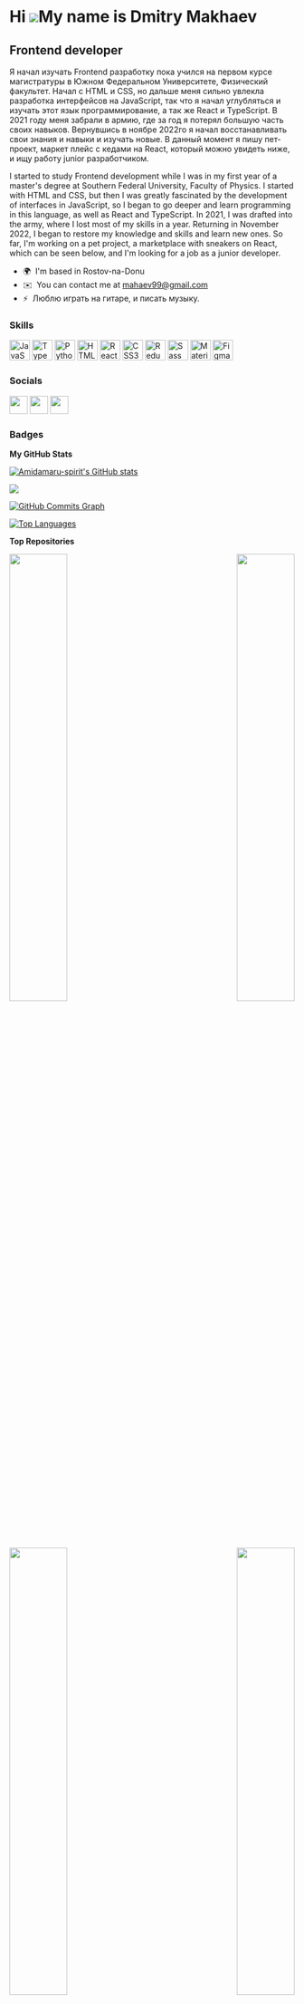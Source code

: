 Hi ![](https://user-images.githubusercontent.com/18350557/176309783-0785949b-9127-417c-8b55-ab5a4333674e.gif)My name is Dmitry Makhaev
======================================================================================================================================

Frontend developer
------------------

Я начал изучать Frontend разработку пока учился на первом курсе магистратуры в Южном Федеральном Университете, Физический факультет. Начал с HTML и CSS, но дальше меня сильно увлекла разработка интерфейсов на JavaScript, так что я начал углубляться и изучать этот язык программирование, а так же React и TypeScript. В 2021 году меня забрали в армию, где за год я потерял большую часть своих навыков. Вернувшись в ноябре 2022го я начал восстанавливать свои знания и навыки и изучать новые. В данный момент я пишу пет-проект, маркет плейс с кедами на React, который можно увидеть ниже, и ищу работу junior разработчиком. 


I started to study Frontend development while I was in my first year of a master's degree at Southern Federal University, Faculty of Physics. I started with HTML and CSS, but then I was greatly fascinated by the development of interfaces in JavaScript, so I began to go deeper and learn programming in this language, as well as React and TypeScript. In 2021, I was drafted into the army, where I lost most of my skills in a year. Returning in November 2022, I began to restore my knowledge and skills and learn new ones. So far, I'm working on a pet project, a marketplace with sneakers on React, which can be seen below, and I'm looking for a job as a junior developer.

* 🌍  I'm based in Rostov-na-Donu
* ✉️  You can contact me at [mahaev99@gmail.com](mailto:mahaev99@gmail.com)
* ⚡  Люблю играть на гитаре, и писать музыку.

### Skills


<p align="left">
<a href="https://developer.mozilla.org/en-US/docs/Web/JavaScript" target="_blank" rel="noreferrer"><img src="https://raw.githubusercontent.com/danielcranney/readme-generator/main/public/icons/skills/javascript-colored.svg" width="36" height="36" alt="JavaScript" /></a>
<a href="https://www.typescriptlang.org/" target="_blank" rel="noreferrer"><img src="https://raw.githubusercontent.com/danielcranney/readme-generator/main/public/icons/skills/typescript-colored.svg" width="36" height="36" alt="TypeScript" /></a>
<a href="https://www.python.org/" target="_blank" rel="noreferrer"><img src="https://raw.githubusercontent.com/danielcranney/readme-generator/main/public/icons/skills/python-colored.svg" width="36" height="36" alt="Python" /></a>
<a href="https://developer.mozilla.org/en-US/docs/Glossary/HTML5" target="_blank" rel="noreferrer"><img src="https://raw.githubusercontent.com/danielcranney/readme-generator/main/public/icons/skills/html5-colored.svg" width="36" height="36" alt="HTML5" /></a>
<a href="https://reactjs.org/" target="_blank" rel="noreferrer"><img src="https://raw.githubusercontent.com/danielcranney/readme-generator/main/public/icons/skills/react-colored.svg" width="36" height="36" alt="React" /></a>
<a href="https://www.w3.org/TR/CSS/#css" target="_blank" rel="noreferrer"><img src="https://raw.githubusercontent.com/danielcranney/readme-generator/main/public/icons/skills/css3-colored.svg" width="36" height="36" alt="CSS3" /></a>
<a href="https://redux.js.org/" target="_blank" rel="noreferrer"><img src="https://raw.githubusercontent.com/danielcranney/readme-generator/main/public/icons/skills/redux-colored.svg" width="36" height="36" alt="Redux" /></a>
<a href="https://sass-lang.com/" target="_blank" rel="noreferrer"><img src="https://raw.githubusercontent.com/danielcranney/readme-generator/main/public/icons/skills/sass-colored.svg" width="36" height="36" alt="Sass" /></a>
<a href="https://mui.com/" target="_blank" rel="noreferrer"><img src="https://raw.githubusercontent.com/danielcranney/readme-generator/main/public/icons/skills/materialui-colored.svg" width="36" height="36" alt="Material UI" /></a>
<a href="https://www.figma.com/" target="_blank" rel="noreferrer"><img src="https://raw.githubusercontent.com/danielcranney/readme-generator/main/public/icons/skills/figma-colored.svg" width="36" height="36" alt="Figma" /></a>
</p>


### Socials

<p align="left"> <a href="https://www.github.com/Amidamaru-spirit" target="_blank" rel="noreferrer"><img src="https://raw.githubusercontent.com/danielcranney/readme-generator/main/public/icons/socials/github.svg" width="32" height="32" /></a> <a href="http://www.instagram.com/amidamaru_spirit" target="_blank" rel="noreferrer"><img src="https://raw.githubusercontent.com/danielcranney/readme-generator/main/public/icons/socials/instagram.svg" width="32" height="32" /></a> <a href="https://www.linkedin.com/in/дмитрий-махаев-45b274261" target="_blank" rel="noreferrer"><img src="https://raw.githubusercontent.com/danielcranney/readme-generator/main/public/icons/socials/linkedin.svg" width="32" height="32" /></a></p>

### Badges

<b>My GitHub Stats</b>

<a href="http://www.github.com/Amidamaru-spirit"><img src="https://github-readme-stats.vercel.app/api?username=Amidamaru-spirit&show_icons=true&hide=&count_private=true&title_color=facc15&text_color=ffffff&icon_color=a855f7&bg_color=312e81&hide_border=true&show_icons=true" alt="Amidamaru-spirit's GitHub stats" /></a>

<a href="http://www.github.com/Amidamaru-spirit"><img src="https://github-readme-streak-stats.herokuapp.com/?user=Amidamaru-spirit&stroke=ffffff&background=312e81&ring=facc15&fire=facc15&currStreakNum=ffffff&currStreakLabel=facc15&sideNums=ffffff&sideLabels=ffffff&dates=ffffff&hide_border=true" /></a>

<a href="http://www.github.com/Amidamaru-spirit"><img src="https://github-readme-activity-graph.cyclic.app/graph?username=Amidamaru-spirit&bg_color=312e81&color=ffffff&line=a855f7&point=ffffff&area_color=312e81&area=true&hide_border=true&custom_title=GitHub%20Commits%20Graph" alt="GitHub Commits Graph" /></a>

<a href="https://github.com/Amidamaru-spirit" align="left"><img src="https://github-readme-stats.vercel.app/api/top-langs/?username=Amidamaru-spirit&langs_count=10&title_color=facc15&text_color=ffffff&icon_color=a855f7&bg_color=312e81&hide_border=true&locale=en&custom_title=Top%20%Languages" alt="Top Languages" /></a>

<b>Top Repositories</b>

<div width="100%" align="center"><a href="https://github.com/Amidamaru-spirit/sneak-and-skate" align="left"><img align="left" width="45%" src="https://github-readme-stats.vercel.app/api/pin/?username=Amidamaru-spirit&repo=sneak-and-skate&title_color=facc15&text_color=ffffff&icon_color=a855f7&bg_color=312e81&hide_border=true&locale=en" /></a><a href="https://github.com/Amidamaru-spirit/-hello-world" align="right"><img align="right" width="45%" src="https://github-readme-stats.vercel.app/api/pin/?username=Amidamaru-spirit&repo=-hello-world&title_color=facc15&text_color=ffffff&icon_color=a855f7&bg_color=312e81&hide_border=true&locale=en" /></a></div><br /><br /><br /><br /><br /><br /><br />

<br /><br /><br /><br /><br />

<div width="100%" align="center"><a href="https://github.com/Amidamaru-spirit/skillbox_intensive" align="left"><img align="left" width="45%" src="https://github-readme-stats.vercel.app/api/pin/?username=Amidamaru-spirit&repo=skillbox_intensive&title_color=facc15&text_color=ffffff&icon_color=a855f7&bg_color=312e81&hide_border=true&locale=en" /></a><a href="https://github.com/Amidamaru-spirit/papa-johns-land" align="right"><img align="right" width="45%" src="https://github-readme-stats.vercel.app/api/pin/?username=Amidamaru-spirit&repo=papa-johns-land&title_color=facc15&text_color=ffffff&icon_color=a855f7&bg_color=312e81&hide_border=true&locale=en" /></a></div>
